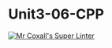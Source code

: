 # Unit3-06-CPP
[![Mr Coxall's Super Linter](https://github.com/ICS3U-Programming-PeterS/Unit3-06-CPP/workflows/Mr%20Coxall's%20Super%20Linter/badge.svg)](https://github.com/ICS3U-Programming-PeterS/Unit3-06-CPP/actions/)
